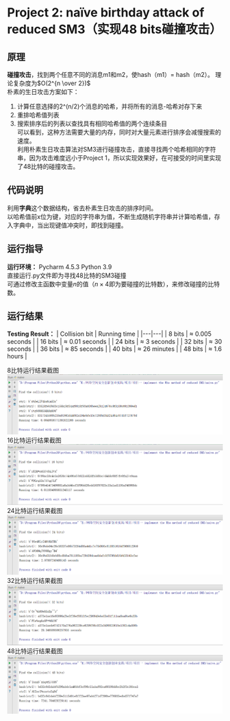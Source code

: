 # Project 2: naïve birthday attack of reduced SM3（实现48 bits碰撞攻击） 
## 原理
**碰撞攻击**，找到两个任意不同的消息m1和m2，使hash（m1）= hash（m2）。 理论复杂度为$O(2^{n \over 2})$  
朴素的生日攻击方案如下：
1. 计算任意选择的2^(n/2)个消息的哈希，并将所有的消息-哈希对存下来
2. 重排哈希值列表
3. 搜索排序后的列表以查找具有相同哈希值的两个连续条目  
可以看到，这种方法需要大量的内存，同时对大量元素进行排序会减慢搜索的速度。  
利用朴素生日攻击算法对SM3进行碰撞攻击，直接寻找两个哈希相同的字符串，因为攻击难度远小于Project 1，所以实现效果好，在可接受的时间里实现了$48$比特的碰撞攻击。  

## 代码说明
利用**字典**这个数据结构，省去朴素生日攻击的排序时间。  
以哈希值前x位为键，对应的字符串为值，不断生成随机字符串并计算哈希值，存入字典中，当出现键值冲突时，即找到碰撞。

## 运行指导
**运行环境：** Pycharm 4.5.3 Python 3.9  
直接运行.py文件即为寻找48比特的SM3碰撞  
可通过修改主函数中变量$n$的值（$n\times 4$即为要碰撞的比特数），来修改碰撞的比特数。

## 运行结果
**Testing Result：**
| Collision bit | Running time |
|---|---|
| 8 bits | $\approx$ 0.005 seconds |
| 16 bits | $\approx$ 0.01 seconds |
| 24 bits | $\approx$ 3 seconds |
| 32 bits | $\approx$ 30 seconds |
| 36 bits | $\approx$ 85 seconds |
| 40 bits | $\approx$ 26 minutes |
| 48 bits | $\approx$ 1.6 hours |

8比特运行结果截图
![image](https://github.com/fyl01/course-project/blob/main/Naive%20birthday%20attack%20for%20reduced%20SM3/naiveresult_8.png)
16比特运行结果截图
![image](https://github.com/fyl01/course-project/blob/main/Naive%20birthday%20attack%20for%20reduced%20SM3/naiveresult_16.png)
24比特运行结果截图
![image](https://github.com/fyl01/course-project/blob/main/Naive%20birthday%20attack%20for%20reduced%20SM3/naiveresult_24.png)
32比特运行结果截图
![image](https://github.com/fyl01/course-project/blob/main/Naive%20birthday%20attack%20for%20reduced%20SM3/naiveresult_32.png)
48比特运行结果截图
![image](https://github.com/fyl01/course-project/blob/main/Naive%20birthday%20attack%20for%20reduced%20SM3/naiveresult_48.png)

